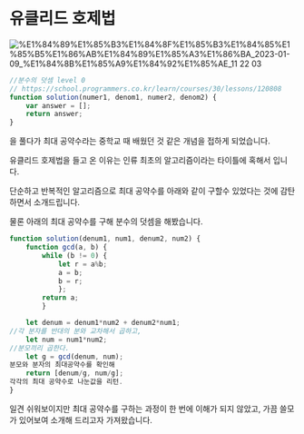 # 유클리드 호제법


![%E1%84%89%E1%85%B3%E1%84%8F%E1%85%B3%E1%84%85%E1%85%B5%E1%86%AB%E1%84%89%E1%85%A3%E1%86%BA_2023-01-09_%E1%84%8B%E1%85%A9%E1%84%92%E1%85%AE_11 22 03](https://user-images.githubusercontent.com/115977201/211332752-fe30d2df-1068-4f18-8669-2bfbc974bcf1.png)

```jsx
//분수의 덧셈 level 0
// https://school.programmers.co.kr/learn/courses/30/lessons/120808
function solution(numer1, denom1, numer2, denom2) {
    var answer = [];
    return answer;
}
```

을 풀다가 최대 공약수라는 중학교 때 배웠던 것 같은 개념을 접하게 되었습니다.

유클리드 호제법을 들고 온 이유는 인류 최초의 알고리즘이라는 타이틀에 혹해서 입니다.

단순하고 반복적인 알고리즘으로 최대 공약수를 아래와 같이 구할수 있었다는 것에 감탄하면서 소개드립니다.

물론 아래의 최대 공약수를 구해  분수의 덧셈을 해봤습니다.

```jsx
function solution(denum1, num1, denum2, num2) {
    function gcd(a, b) {
        while (b != 0) {
            let r = a%b;
            a = b;
            b = r;
            };
        return a;
        }

    let denum = denum1*num2 + denum2*num1;
//각 분자를 반대의 분와 교차해서 곱하고,
    let num = num1*num2;
//분모끼리 곱한다.
    let g = gcd(denum, num);
분모와 분자의 최대공약수를 확인해
    return [denum/g, num/g];
각각의 최대 공약수로 나눈값을 리턴.
}
```

일견 쉬워보이지만 최대 공약수를 구하는 과정이 한 번에 이해가 되지 않았고,
가끔 쓸모가 있어보여 소개해 드리고자 가져왔습니다.
